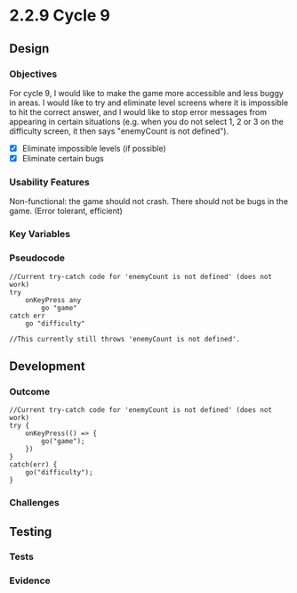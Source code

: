 # 2.2.9 Cycle 9

## Design

### Objectives

For cycle 9, I would like to make the game more accessible and less buggy in areas. I would like to try and eliminate level screens where it is impossible to hit the correct answer, and I would like to stop error messages from appearing in certain situations (e.g. when you do not select 1, 2 or 3 on the difficulty screen, it then says "enemyCount is not defined").

* [x] Eliminate impossible levels (if possible)
* [x] Eliminate certain bugs

### Usability Features

Non-functional: the game should not crash. There should not be bugs in the game. (Error tolerant, efficient)

### Key Variables

### Pseudocode

```
//Current try-catch code for 'enemyCount is not defined' (does not work)
try
    onKeyPress any
        go "game"
catch err
    go "difficulty"

//This currently still throws 'enemyCount is not defined'.
```

## Development

### Outcome

```
//Current try-catch code for 'enemyCount is not defined' (does not work)
try {
    onKeyPress(() => {
        go("game");
    })
}
catch(err) {
    go("difficulty");
}
```

### Challenges

## Testing

### Tests

### Evidence
